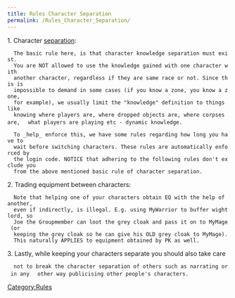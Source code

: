 ```yaml
---
title: Rules Character Separation
permalink: /Rules_Character_Separation/
---
```


1\. Character [separation](Rules_Separation "wikilink"):

`  The basic rule here, is that character knowledge separation must exist. `
`  You are NOT allowed to use the knowledge gained with one character with`
`  another character, regardless if they are same race or not. Since this is`
`  impossible to demand in some cases (if you know a zone, you know a zone, `
`  for example), we usually limit the "knowledge" definition to things like`
`  knowing where players are, where dropped objects are, where corpses are,`
`  what players are playing etc - dynamic knowledge.`

`  To _help_ enforce this, we have some rules regarding how long you have to`
`  wait before switching characters. These rules are automatically enforced by`
`  the login code. NOTICE that adhering to the following rules don't exclude you`
`  from the above mentioned basic rule of character separation. `

2\. Trading equipment between characters:

`  Note that helping one of your characters obtain EQ with the help of another,`
`  even if indirectly, is illegal. E.g. using MyWarrior to buffer wightlord, so `
`  Joe the Groupmember can loot the grey cloak and pass it on to MyMage (or `
`  keeping the grey cloak so he can give his OLD grey cloak to MyMage).`
`  This naturally APPLIES to equipment obtained by PK as well.`

3\. Lastly, while keeping your characters separate you should also take
care

`  not to break the character separation of others such as narrating or in any`
`  other way publicising other people's characters.`

[Category:Rules](Category:Rules "wikilink")